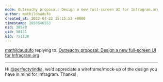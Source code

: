 ```yaml
---
node: Outreachy proposal: Design a new full-screen UI for Infragram.org
author: mathildaudufo
created_at: 2022-04-22 15:15:53 +0000
timestamp: 1650640553
nid: 30578
cid: 30131
uid: 751138
---
```




[mathildaudufo](../profile/mathildaudufo) replying to: [Outreachy proposal: Design a new full-screen UI for Infragram.org](../notes/perfectytindia/04-22-2022/outreachy-proposal-design-a-new-full-screen-ui-for-infragram-org)

----
Hi [@perfectytindia](/profile/perfectytindia), we’d appreciate a wireframe/mock-up of the design you have in mind for Infragram. Thanks!